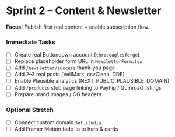 # Sprint 2 – Content & Newsletter
**Focus:** Publish first real content + enable subscription flow.

### Immediate Tasks
- [ ] Create real Buttondown account (`threeeaglesforge`)
- [ ] Replace placeholder form URL in `NewsletterForm.tsx`
- [ ] Add `/newsletter/success` thank-you page
- [ ] Add 2–3 real posts (VeilMark, csvClean, DDE)
- [ ] Enable Plausible analytics (NEXT_PUBLIC_PLAUSIBLE_DOMAIN)
- [ ] Add `/products` stub page linking to Payhip / Gumroad listings
- [ ] Prepare brand images / OG headers

### Optional Stretch
- [ ] Connect custom domain `3ef.studio`
- [ ] Add Framer Motion fade-in to hero & cards
